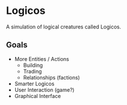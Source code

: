 # Logicos

A simulation of logical creatures called Logicos.

## Goals
* More Entities / Actions
    * Building
    * Trading
    * Relationships (factions)
* Smarter Logicos
* User Interaction (game?)
* Graphical Interface
